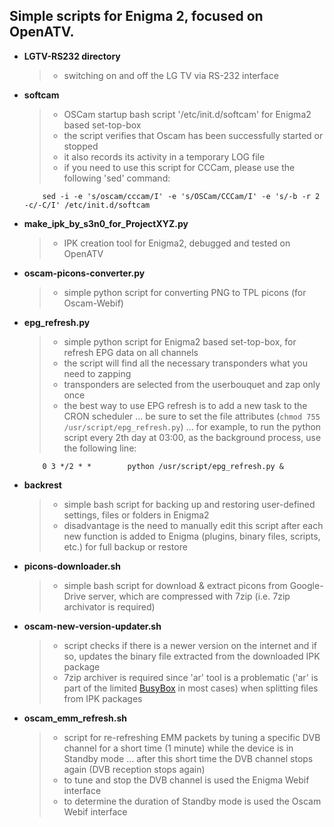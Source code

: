 ## Simple scripts for Enigma 2, focused on OpenATV.

+ **LGTV-RS232 directory**
   > - switching on and off the LG TV via RS-232 interface

+ **softcam**
   > - OSCam startup bash script '/etc/init.d/softcam' for Enigma2 based set-top-box
   > - the script verifies that Oscam has been successfully started or stopped
   > - it also records its activity in a temporary LOG file
   > - if you need to use this script for CCCam, please use the following 'sed' command:
   ``` 
       sed -i -e 's/oscam/cccam/I' -e 's/OSCam/CCCam/I' -e 's/-b -r 2 -c/-C/I' /etc/init.d/softcam
   ```
+ **make_ipk_by_s3n0_for_ProjectXYZ.py**
   > - IPK creation tool for Enigma2, debugged and tested on OpenATV

+ **oscam-picons-converter.py**
   > - simple python script for converting PNG to TPL picons (for Oscam-Webif)

+ **epg_refresh.py**
   > - simple python script for Enigma2 based set-top-box, for refresh EPG data on all channels
   > - the script will find all the necessary transponders what you need to zapping
   > - transponders are selected from the userbouquet and zap only once
   > - the best way to use EPG refresh is to add a new task to the CRON scheduler ... be sure to set the file attributes (`chmod 755 /usr/script/epg_refresh.py`) ... for example, to run the python script every 2th day at 03:00, as the background process, use the following line:
   
   ```
       0 3 */2 * *        python /usr/script/epg_refresh.py &
   ```

+ **backrest**
   > - simple bash script for backing up and restoring user-defined settings, files or folders in Enigma2
   > - disadvantage is the need to manually edit this script after each new function is added to Enigma (plugins, binary files, scripts, etc.) for full backup or restore

+ **picons-downloader.sh**
   > - simple bash script for download & extract picons from Google-Drive server, which are compressed with 7zip (i.e. 7zip archivator is required)

+ **oscam-new-version-updater.sh**
   > - script checks if there is a newer version on the internet and if so, updates the binary file extracted from the downloaded IPK package
   > - 7zip archiver is required since 'ar' tool is a problematic ('ar' is part of the limited [BusyBox](https://busybox.net/) in most cases) when splitting files from IPK packages

+ **oscam_emm_refresh.sh**
   > - script for re-refreshing EMM packets by tuning a specific DVB channel for a short time (1 minute) while the device is in Standby mode ... after this short time the DVB channel stops again (DVB reception stops again)
   > - to tune and stop the DVB channel is used the Enigma Webif interface
   > - to determine the duration of Standby mode is used the Oscam Webif interface

